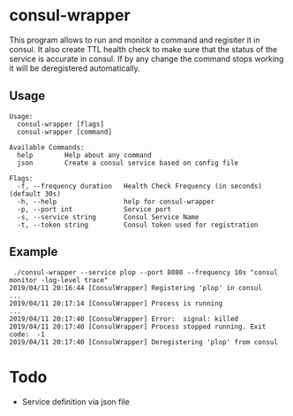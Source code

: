 # consul-wrapper

This program allows to run and monitor a command and regisiter it in consul.
It also create TTL health check to make sure that the status of the service is accurate in consul.
If by any change the command stops working it will be deregistered automatically.

## Usage

```
Usage:
  consul-wrapper [flags]
  consul-wrapper [command]

Available Commands:
  help        Help about any command
  json        Create a consul service based on config file

Flags:
  -f, --frequency duration   Health Check Frequency (in seconds) (default 30s)
  -h, --help                 help for consul-wrapper
  -p, --port int             Service port
  -s, --service string       Consul Service Name
  -t, --token string         Consul token used for registration
```

## Example

```
 ./consul-wrapper --service plop --port 8080 --frequency 10s "consul monitor -log-level trace"
2019/04/11 20:16:44 [ConsulWrapper] Registering 'plop' in consul
...
2019/04/11 20:17:14 [ConsulWrapper] Process is running
...
2019/04/11 20:17:40 [ConsulWrapper] Error:  signal: killed
2019/04/11 20:17:40 [ConsulWrapper] Process stopped running. Exit code:  -1
2019/04/11 20:17:40 [ConsulWrapper] Deregistering 'plop' from consul
```
# Todo

* Service definition via json file
